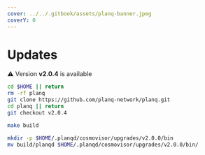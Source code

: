 ```yaml
---
cover: ../../.gitbook/assets/planq-banner.jpeg
coverY: 0
---
```


# Updates

⚠️ Version **v2.0.4** is available

```bash
cd $HOME || return
rm -rf planq
git clone https://github.com/planq-network/planq.git
cd planq || return
git checkout v2.0.4

make build

mkdir -p $HOME/.planqd/cosmovisor/upgrades/v2.0.0/bin
mv build/planqd $HOME/.planqd/cosmovisor/upgrades/v2.0.0/bin/
```
